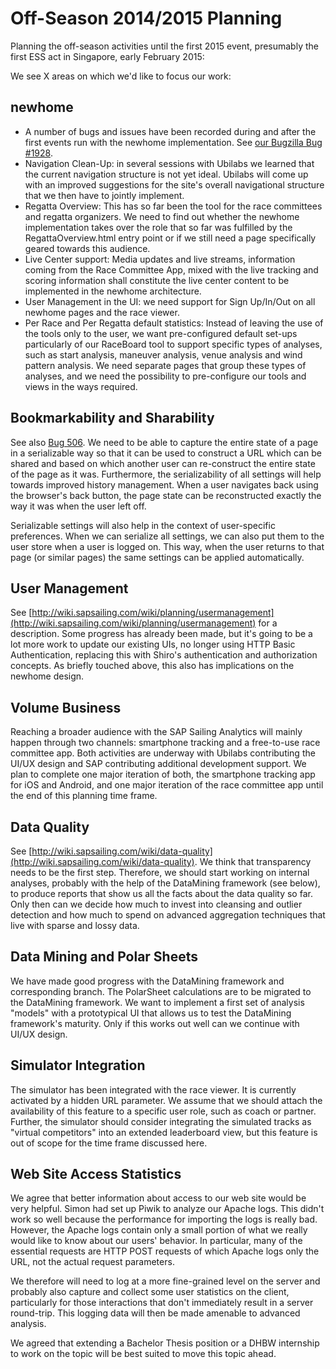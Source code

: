 # Off-Season 2014/2015 Planning

Planning the off-season activities until the first 2015 event, presumably the first ESS act in Singapore, early February 2015:

We see X areas on which we'd like to focus our work:


## newhome

 - A number of bugs and issues have been recorded during and after the first events run with the newhome implementation. See [our Bugzilla Bug #1928](http://bugzilla.sapsailing.com/bugzilla/show_bug.cgi?id=1928).
 - Navigation Clean-Up: in several sessions with Ubilabs we learned that the current navigation structure is not yet ideal. Ubilabs will come up with an improved suggestions for the site's overall navigational structure that we then have to jointly implement.
 - Regatta Overview: This has so far been the tool for the race committees and regatta organizers. We need to find out whether the newhome implementation takes over the role that so far was fulfilled by the RegattaOverview.html entry point or if we still need a page specifically geared towards this audience.
 - Live Center support: Media updates and live streams, information coming from the Race Committee App, mixed with the live tracking and scoring information shall constitute the live center content to be implemented in the newhome architecture.
 - User Management in the UI: we need support for Sign Up/In/Out on all newhome pages and the race viewer.
 - Per Race and Per Regatta default statistics: Instead of leaving the use of the tools only to the user, we want pre-configured default set-ups particularly of our RaceBoard tool to support specific types of analyses, such as start analysis, maneuver analysis, venue analysis and wind pattern analysis. We need separate pages that group these types of analyses, and we need the possibility to pre-configure our tools and views in the ways required.

## Bookmarkability and Sharability

See also [Bug 506](http://bugzilla.sapsailing.com/bugzilla/show_bug.cgi?id=506). We need to be able to capture the entire state of a page in a serializable way so that it can be used to construct a URL which can be shared and based on which another user can re-construct the entire state of the page as it was. Furthermore, the serializability of all settings will help towards improved history management. When a user navigates back using the browser's back button, the page state can be reconstructed exactly the way it was when the user left off.

Serializable settings will also help in the context of user-specific preferences. When we can serialize all settings, we can also put them to the user store when a user is logged on. This way, when the user returns to that page (or similar pages) the same settings can be applied automatically.

## User Management

See [http://wiki.sapsailing.com/wiki/planning/usermanagement](http://wiki.sapsailing.com/wiki/planning/usermanagement) for a description. Some progress has already been made, but it's going to be a lot more work to update our existing UIs, no longer using HTTP Basic Authentication, replacing this with Shiro's authentication and authorization concepts. As briefly touched above, this also has implications on the newhome design.

## Volume Business

Reaching a broader audience with the SAP Sailing Analytics will mainly happen through two channels: smartphone tracking and a free-to-use race committee app. Both activities are underway with Ubilabs contributing the UI/UX design and SAP contributing additional development support. We plan to complete one major iteration of both, the smartphone tracking app for iOS and Android, and one major iteration of the race committee app until the end of this planning time frame. 

## Data Quality

See [http://wiki.sapsailing.com/wiki/data-quality](http://wiki.sapsailing.com/wiki/data-quality). We think that transparency needs to be the first step. Therefore, we should start working on internal analyses, probably with the help of the DataMining framework (see below), to produce reports that show us all the facts about the data quality so far. Only then can we decide how much to invest into cleansing and outlier detection and how much to spend on advanced aggregation techniques that live with sparse and lossy data.

## Data Mining and Polar Sheets
We have made good progress with the DataMining framework and corresponding branch. The PolarSheet calculations are to be migrated to the DataMining framework. We want to implement a first set of analysis "models" with a prototypical UI that allows us to test the DataMining framework's maturity. Only if this works out well can we continue with UI/UX design.

## Simulator Integration

The simulator has been integrated with the race viewer. It is currently activated by a hidden URL parameter. We assume that we should attach the availability of this feature to a specific user role, such as coach or partner. Further, the simulator should consider integrating the simulated tracks as "virtual competitors" into an extended leaderboard view, but this feature is out of scope for the time frame discussed here.

## Web Site Access Statistics

We agree that better information about access to our web site would be very helpful. Simon had set up Piwik to analyze our Apache logs. This didn't work so well because the performance for importing the logs is really bad. However, the Apache logs contain only a small portion of what we really would like to know about our users' behavior. In particular, many of the essential requests are HTTP POST requests of which Apache logs only the URL, not the actual request parameters.

We therefore will need to log at a more fine-grained level on the server and probably also capture and collect some user statistics on the client, particularly for those interactions that don't immediately result in a server round-trip. This logging data will then be made amenable to advanced analysis.

We agreed that extending a Bachelor Thesis position or a DHBW internship to work on the topic will be best suited to move this topic ahead.
   